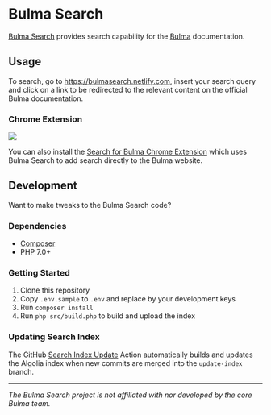 # Bulma Search

[Bulma Search](https://bulmasearch.netlify.com) provides search capability for the [Bulma](https://bulma.io) documentation.

## Usage

To search, go to https://bulmasearch.netlify.com, insert your search query and click on a link to be redirected to the relevant content on the official Bulma documentation.

### Chrome Extension

[<img src="public/img/chrome-install.png">](https://chrome.google.com/webstore/detail/search-for-bulma/melacinmggphfalalkhedbcjgdpnohfl)

You can also install the [Search for Bulma Chrome Extension](https://github.com/patrickdaze/bulma-search-chrome) which uses Bulma Search to add search directly to the Bulma website.

## Development

Want to make tweaks to the Bulma Search code?

### Dependencies
- [Composer](https://getcomposer.org/)
- PHP 7.0+

### Getting Started

1. Clone this repository
2. Copy `.env.sample` to `.env` and replace by your development keys
3. Run `composer install`
4. Run `php src/build.php` to build and upload the index

### Updating Search Index

The GitHub [Search Index Update](.github/workflows/indexer.yml) Action automatically builds and updates the Algolia index when new commits are merged into the `update-index` branch.

---

_The Bulma Search project is not affiliated with nor developed by the core Bulma team._
